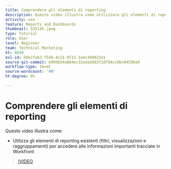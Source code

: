 ```yaml
---
title: Comprendere gli elementi di reporting
description: Questo video illustra come utilizzare gli elementi di reporting esistenti (filtri, visualizzazioni e raggruppamenti) per accedere alle informazioni in fase di tracciamento [!DNL  Workfront].
activity: use
feature: Reports and Dashboards
thumbnail: 335145.jpeg
type: Tutorial
role: User
level: Beginner
team: Technical Marketing
kt: 8849
exl-id: 50e2fab3-f548-4c21-9f11-1ebc449822e1
source-git-commit: b09d634a8b4ec32eda2663f1df04cc8bc04596a9
workflow-type: tm+mt
source-wordcount: '49'
ht-degree: 0%

---
```


# Comprendere gli elementi di reporting

Questo video illustra come:

* Utilizza gli elementi di reporting esistenti (filtri, visualizzazioni e raggruppamenti) per accedere alle informazioni importanti tracciate in Workfront

>[!VIDEO](https://video.tv.adobe.com/v/335145/?quality=12)
